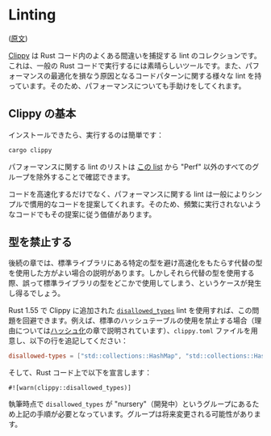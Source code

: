 <!-- commit: https://github.com/nnethercote/perf-book/commit/d135503573ba0d54e3237fdbe2e9357d01b86214 -->

# Linting

([原文](https://nnethercote.github.io/perf-book/linting.html))

[Clippy] は Rust コード内のよくある間違いを捕捉する lint のコレクションです。これは、一般の Rust コードで実行するには素晴らしいツールです。また、パフォーマンスの最適化を損なう原因となるコードパターンに関する様々な lint を持っています。そのため、パフォーマンスについても手助けをしてくれます。

[clippy]: https://github.com/rust-lang/rust-clippy

## Clippy の基本

インストールできたら、実行するのは簡単です：

```bash
cargo clippy
```

パフォーマンスに関する lint のリストは [この list][lint list] から "Perf" 以外のすべてのグループを除外することで確認できます。

[lint list]: https://rust-lang.github.io/rust-clippy/master/

コードを高速化するだけでなく、パフォーマンスに関する lint は一般によりシンプルで慣用的なコードを提案してくれます。そのため、頻繁に実行されないようなコードでもその提案に従う価値があります。

## 型を禁止する

後続の章では、標準ライブラリにある特定の型を避け高速化をもたらす代替の型を使用した方がよい場合の説明があります。しかしそれら代替の型を使用する際、誤って標準ライブラリの型をどこかで使用してしまう、というケースが発生し得るでしょう。

Rust 1.55 で Clippy に追加された [`disallowed_types`] lint を使用すれば、この問題を回避できます。例えば、標準のハッシュテーブルの使用を禁止する場合（理由については[ハッシュ化]の章で説明されています）、`clippy.toml` ファイルを用意し、以下の行を追記してください：

```toml
disallowed-types = ["std::collections::HashMap", "std::collections::HashSet"]
```

[ハッシュ化]: ./hashing.md
[`disallowed_types`]: https://rust-lang.github.io/rust-clippy/master/index.html#disallowed_types

そして、Rust コード上で以下を宣言します：

```rust,no_run
#![warn(clippy::disallowed_types)]
```

執筆時点で `disallowed_types` が "nursery"（開発中）というグループにあるため上記の手順が必要となっています。グループは将来変更される可能性があります。
